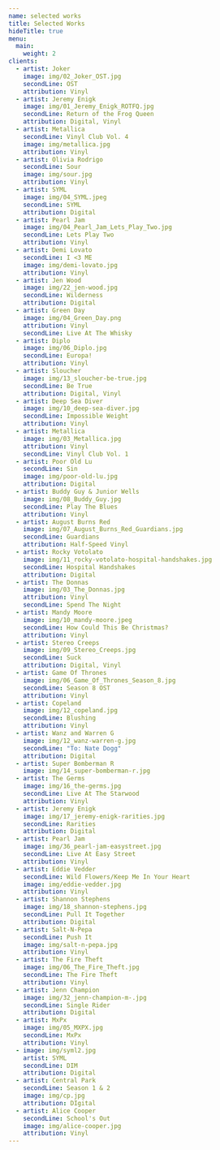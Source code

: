 ```yaml
---
name: selected works
title: Selected Works
hideTitle: true
menu:
  main:
    weight: 2
clients:
  - artist: Joker
    image: img/02_Joker_OST.jpg
    secondLine: OST
    attribution: Vinyl
  - artist: Jeremy Enigk
    image: img/01_Jeremy_Enigk_ROTFQ.jpg
    secondLine: Return of the Frog Queen
    attribution: Digital, Vinyl
  - artist: Metallica
    secondLine: Vinyl Club Vol. 4
    image: img/metallica.jpg
    attribution: Vinyl
  - artist: Olivia Rodrigo
    secondLine: Sour
    image: img/sour.jpg
    attribution: Vinyl
  - artist: SYML
    image: img/04_SYML.jpeg
    secondLine: SYML
    attribution: Digital
  - artist: Pearl Jam
    image: img/04_Pearl_Jam_Lets_Play_Two.jpg
    secondLine: Lets Play Two
    attribution: Vinyl
  - artist: Demi Lovato
    secondLine: I <3 ME
    image: img/demi-lovato.jpg
    attribution: Vinyl
  - artist: Jen Wood
    image: img/22_jen-wood.jpg
    secondLine: Wilderness
    attribution: Digital
  - artist: Green Day
    image: img/04_Green_Day.png
    attribution: Vinyl
    secondLine: Live At The Whisky
  - artist: Diplo
    image: img/06_Diplo.jpg
    secondLine: Europa!
    attribution: Vinyl
  - artist: Sloucher
    image: img/13_sloucher-be-true.jpg
    secondLine: Be True
    attribution: Digital, Vinyl
  - artist: Deep Sea Diver
    image: img/10_deep-sea-diver.jpg
    secondLine: Impossible Weight
    attribution: Vinyl
  - artist: Metallica
    image: img/03_Metallica.jpg
    attribution: Vinyl
    secondLine: Vinyl Club Vol. 1
  - artist: Poor Old Lu
    secondLine: Sin
    image: img/poor-old-lu.jpg
    attribution: Digital
  - artist: Buddy Guy & Junior Wells
    image: img/08_Buddy_Guy.jpg
    secondLine: Play The Blues
    attribution: Vinyl
  - artist: August Burns Red
    image: img/07_August_Burns_Red_Guardians.jpg
    secondLine: Guardians
    attribution: Half-Speed Vinyl
  - artist: Rocky Votolato
    image: img/11_rocky-votolato-hospital-handshakes.jpg
    secondLine: Hospital Handshakes
    attribution: Digital
  - artist: The Donnas
    image: img/03_The_Donnas.jpg
    attribution: Vinyl
    secondLine: Spend The Night
  - artist: Mandy Moore
    image: img/10_mandy-moore.jpeg
    secondLine: How Could This Be Christmas?
    attribution: Vinyl
  - artist: Stereo Creeps
    image: img/09_Stereo_Creeps.jpg
    secondLine: Suck
    attribution: Digital, Vinyl
  - artist: Game Of Thrones
    image: img/06_Game_Of_Thrones_Season_8.jpg
    secondLine: Season 8 OST
    attribution: Vinyl
  - artist: Copeland
    image: img/12_copeland.jpg
    secondLine: Blushing
    attribution: Vinyl
  - artist: Wanz and Warren G
    image: img/12_wanz-warren-g.jpg
    secondLine: "To: Nate Dogg"
    attribution: Digital
  - artist: Super Bomberman R
    image: img/14_super-bomberman-r.jpg
  - artist: The Germs
    image: img/16_the-germs.jpg
    secondLine: Live At The Starwood
    attribution: Vinyl
  - artist: Jeremy Enigk
    image: img/17_jeremy-enigk-rarities.jpg
    secondLine: Rarities
    attribution: Digital
  - artist: Pearl Jam
    image: img/36_pearl-jam-easystreet.jpg
    secondLine: Live At Easy Street
    attribution: Vinyl
  - artist: Eddie Vedder
    secondLine: Wild Flowers/Keep Me In Your Heart
    image: img/eddie-vedder.jpg
    attribution: Vinyl
  - artist: Shannon Stephens
    image: img/18_shannon-stephens.jpg
    secondLine: Pull It Together
    attribution: Digital
  - artist: Salt-N-Pepa
    secondLine: Push It
    image: img/salt-n-pepa.jpg
    attribution: Vinyl
  - artist: The Fire Theft
    image: img/06_The_Fire_Theft.jpg
    secondLine: The Fire Theft
    attribution: Vinyl
  - artist: Jenn Champion
    image: img/32_jenn-champion-m-.jpg
    secondLine: Single Rider
    attribution: Digital
  - artist: MxPx
    image: img/05_MXPX.jpg
    secondLine: MxPx
    attribution: Vinyl
  - image: img/syml2.jpg
    artist: SYML
    secondLine: DIM
    attribution: Digital
  - artist: Central Park
    secondLine: Season 1 & 2
    image: img/cp.jpg
    attribution: DIgital
  - artist: Alice Cooper
    secondLine: School's Out
    image: img/alice-cooper.jpg
    attribution: Vinyl
---
```


